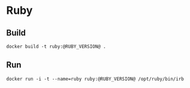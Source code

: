 # Ruby

## Build

    docker build -t ruby:@RUBY_VERSION@ .

## Run

    docker run -i -t --name=ruby ruby:@RUBY_VERSION@ /opt/ruby/bin/irb
